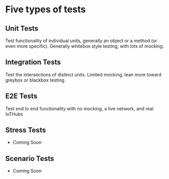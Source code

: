 # Five types of tests

## Unit Tests
Test functionality of individual units, generally an object or a method (or even more specific). Generally whitebox style testing, with lots of mocking.
## Integration Tests
Test the intersections of distinct units. Limited mocking, lean more toward greybox or blackbox testing.
## E2E Tests
Test end to end functionality with no mocking, a live network, and real IoTHubs
## Stress Tests
- Coming Soon
## Scenario Tests
- Coming Soon
